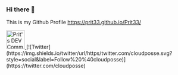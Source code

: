 ### Hi there 👋

This is my Github Profile 
https://prit33.github.io/Prit33/


<a href="https://dev.to/prit33">
  <img src="https://d2fltix0v2e0sb.cloudfront.net/dev-badge.svg" alt="Prit's DEV Community Profile" height="50" width="50">
</a>
<a>
  [![Twitter](https://img.shields.io/twitter/url/https/twitter.com/cloudposse.svg?style=social&label=Follow%20%40cloudposse)](https://twitter.com/cloudposse)
  </a>
